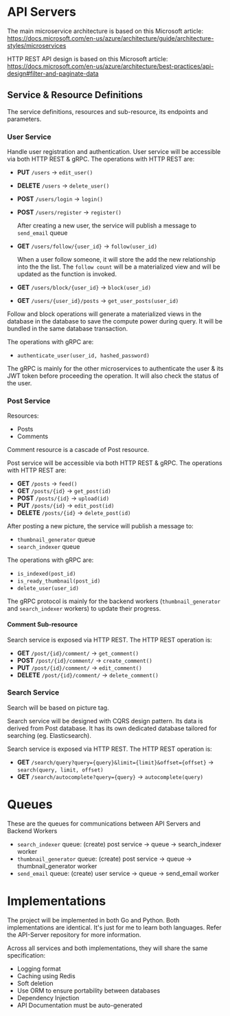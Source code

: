# API Servers

The main microservice architecture is based on this Microsoft article: https://docs.microsoft.com/en-us/azure/architecture/guide/architecture-styles/microservices

HTTP REST API design is based on this Microsoft article: https://docs.microsoft.com/en-us/azure/architecture/best-practices/api-design#filter-and-paginate-data

## Service & Resource Definitions 
The service definitions, resources and sub-resource, its endpoints and parameters.

### User Service
Handle user registration and authentication. User service will be accessible via both HTTP REST & gRPC. The operations with HTTP REST are:
- **PUT** `/users` -> `edit_user()`
- **DELETE** `/users` -> `delete_user()`
- **POST** `/users/login` -> `login()`
- **POST** `/users/register` -> `register()`

  After creating a new user, the service will publish a message to `send_email` queue
- **GET** `/users/follow/{user_id}` -> `follow(user_id)`

  When a user follow someone, it will store the add the new relationship into the the list. The `follow count` will be a materialized view and will be updated as the function is invoked.
- **GET** `/users/block/{user_id}` -> `block(user_id)`
- **GET** `/users/{user_id}/posts` -> `get_user_posts(user_id)`

Follow and block operations will generate a materialized views in the database in the database to save the compute power during query. It will be bundled in the same database transaction.

The operations with gRPC are:
- `authenticate_user(user_id, hashed_password)`

The gRPC is mainly for the other microservices to authenticate the user & its JWT token before proceeding the operation. It will also check the status of the user.

### Post Service
Resources:
- Posts
- Comments

Comment resource is a cascade of Post resource.

Post service will be accessible via both HTTP REST & gRPC. The operations with HTTP REST are:
- **GET** `/posts` -> `feed()`
- **GET** `/posts/{id}` -> `get_post(id)`
- **POST** `/posts/{id}` -> `upload(id)`
- **PUT** `/posts/{id}` -> `edit_post(id)`
- **DELETE** `/posts/{id}` -> `delete_post(id)`

After posting a new picture, the service will publish a message to:
- `thumbnail_generator` queue
- `search_indexer` queue

The operations with gRPC are:
- `is_indexed(post_id)`
- `is_ready_thumbnail(post_id)`
- `delete_user(user_id)`

The gRPC protocol is mainly for the backend workers (`thumbnail_generator` and `search_indexer` workers) to update their progress.

#### Comment Sub-resource
Search service is exposed via HTTP REST. The HTTP REST operation is:
- **GET** `/post/{id}/comment/` -> `get_comment()`
- **POST** `/post/{id}/comment/` -> `create_comment()`
- **PUT** `/post/{id}/comment/` -> `edit_comment()`
- **DELETE** `/post/{id}/comment/` -> `delete_comment()`

### Search Service
Search will be based on picture tag. 

Search service will be designed with CQRS design pattern. Its data is derived from Post database. It has its own dedicated database tailored for searching (eg. Elasticsearch).

Search service is exposed via HTTP REST. The HTTP REST operation is:
- **GET** `/search/query?query={query}&limit={limit}&offset={offset}` -> `search(query, limit, offset)`
- **GET** `/search/autocomplete?query={query}` -> `autocomplete(query)`

# Queues
These are the queues for communications between API Servers and Backend Workers
- `search_indexer` queue: (create) post service -> queue -> search_indexer worker
- `thumbnail_generator` queue: (create) post service -> queue -> thumbnail_generator worker
- `send_email` queue: (create) user service -> queue -> send_email worker

# Implementations

The project will be implemented in both Go and Python. Both implementations are identical. It's just for me to learn both languages. Refer the API-Server repository for more information.

Across all services and both implementations, they will share the same specification:
- Logging format
- Caching using Redis
- Soft deletion
- Use ORM to ensure portability between databases
- Dependency Injection
- API Documentation must be auto-generated

